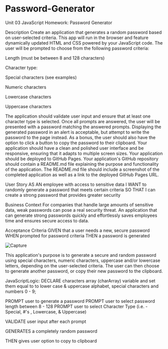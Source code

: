 # Password-Generator

Unit 03 JavaScript Homework: Password Generator

Description
Create an application that generates a random password based on user-selected criteria. This app will run in the browser and feature dynamically updated HTML and CSS powered by your JavaScript code.
The user will be prompted to choose from the following password criteria:

Length (must be between 8 and 128 characters)

Character type:

Special characters (see examples)

Numeric characters

Lowercase characters

Uppercase characters

The application should validate user input and ensure that at least one character type is selected.
Once all prompts are answered, the user will be presented with a password matching the answered prompts. Displaying the generated password in an alert is acceptable, but attempt to write the password to the page instead.
As a bonus, the user should also have the option to click a button to copy the password to their clipboard.
Your application should have a clean and polished user interface and be responsive, ensuring that it adapts to multiple screen sizes.
Your application should be deployed to GitHub Pages.
Your application's GitHub repository should contain a README.md file explaining the purpose and functionality of the application. The README.md file should include a screenshot of the completed application as well as a link to the deployed GitHub Pages URL.

User Story
AS AN employee with access to sensitive data
I WANT to randomly generate a password that meets certain criteria
SO THAT I can create a strong password that provides greater security

Business Context
For companies that handle large amounts of sensitive data, weak passwords can pose a real security threat. An application that can generate strong passwords quickly and effortlessly saves employees time and ensures secure access to data.

Acceptance Criteria
GIVEN that a user needs a new, secure password
WHEN prompted for password criteria
THEN a password is generated

![Capture](https://user-images.githubusercontent.com/56567819/68538452-4e029500-033a-11ea-803e-4c49f41eb352.PNG)

This application's purpose is to generate a secure and random password using special characters, numeric characters, uppercase and/or lowercase letters, depending on the user-selected criteria. The user can then choose to generate another password, or copy their new password to the clipboard.

JavaScriptLogic: DECLARE characters array (charArray) variable and set them equal to to lower case & uppercase alphabet, special characters and numbers 0 - 9;

PROMPT user to generate a password
PROMPT user to select password length between 8 - 128
PROMPT user to select Character Type (i.e. - Special, #'s , Lowercase, & Uppercase)

VALIDATE user input after each prompt

GENERATES a completely random password

THEN gives user option to copy to clipboard
